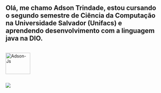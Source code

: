 ## Olá, me chamo Adson Trindade, estou cursando o segundo semestre de Ciência da Computação na Universidade Salvador (Unifacs) e aprendendo desenvolvimento com a linguagem java na DIO.

<div style="display: inline_block"><br>
 <img align="center" alt="Adson-Js" height="70" width="80"<img src="https://cdn.jsdelivr.net/gh/devicons/devicon@latest/icons/java/java-original.svg" />
</Div>

##

<Div>
 <a href="https://instagram.com/adstrindad" target="_blank"><img src="https://img.shields.io/badge/-Instagram-%23E4405F?style=for-the-badge&logo=instagram&logoColor=white" target="_blank"></a> 
</Div>

